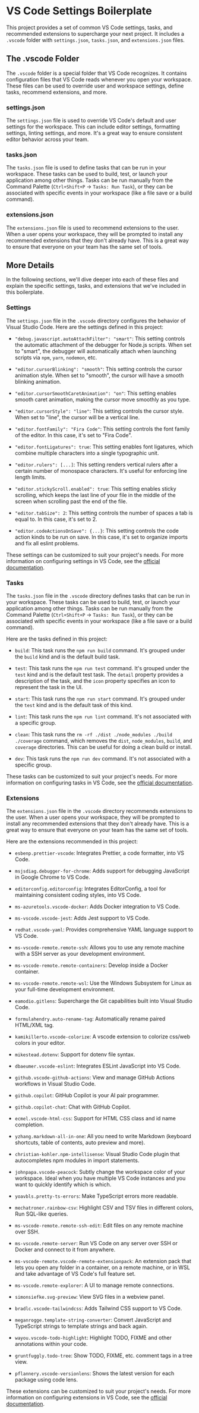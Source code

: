 # VS Code Settings Boilerplate

This project provides a set of common VS Code settings, tasks, and recommended extensions to supercharge your next project. It includes a `.vscode` folder with `settings.json`, `tasks.json`, and `extensions.json` files.

## The .vscode Folder

The `.vscode` folder is a special folder that VS Code recognizes. It contains configuration files that VS Code reads whenever you open your workspace. These files can be used to override user and workspace settings, define tasks, recommend extensions, and more.

### settings.json

The `settings.json` file is used to override VS Code's default and user settings for the workspace. This can include editor settings, formatting settings, linting settings, and more. It's a great way to ensure consistent editor behavior across your team.

### tasks.json

The `tasks.json` file is used to define tasks that can be run in your workspace. These tasks can be used to build, test, or launch your application among other things. Tasks can be run manually from the Command Palette (`Ctrl+Shift+P` -> `Tasks: Run Task`), or they can be associated with specific events in your workspace (like a file save or a build command).

### extensions.json

The `extensions.json` file is used to recommend extensions to the user. When a user opens your workspace, they will be prompted to install any recommended extensions that they don't already have. This is a great way to ensure that everyone on your team has the same set of tools.

## More Details

In the following sections, we'll dive deeper into each of these files and explain the specific settings, tasks, and extensions that we've included in this boilerplate.

### Settings

The `settings.json` file in the `.vscode` directory configures the behavior of Visual Studio Code. Here are the settings defined in this project:

- `"debug.javascript.autoAttachFilter": "smart"`: This setting controls the automatic attachment of the debugger for Node.js scripts. When set to "smart", the debugger will automatically attach when launching scripts via `npm`, `yarn`, `nodemon`, etc.

- `"editor.cursorBlinking": "smooth"`: This setting controls the cursor animation style. When set to "smooth", the cursor will have a smooth blinking animation.

- `"editor.cursorSmoothCaretAnimation": "on"`: This setting enables smooth caret animation, making the cursor move smoothly as you type.

- `"editor.cursorStyle": "line"`: This setting controls the cursor style. When set to "line", the cursor will be a vertical line.

- `"editor.fontFamily": "Fira Code"`: This setting controls the font family of the editor. In this case, it's set to "Fira Code".

- `"editor.fontLigatures": true`: This setting enables font ligatures, which combine multiple characters into a single typographic unit.

- `"editor.rulers": [...]`: This setting renders vertical rulers after a certain number of monospace characters. It's useful for enforcing line length limits.

- `"editor.stickyScroll.enabled": true`: This setting enables sticky scrolling, which keeps the last line of your file in the middle of the screen when scrolling past the end of the file.

- `"editor.tabSize": 2`: This setting controls the number of spaces a tab is equal to. In this case, it's set to 2.

- `"editor.codeActionsOnSave": {...}`: This setting controls the code action kinds to be run on save. In this case, it's set to organize imports and fix all eslint problems.

These settings can be customized to suit your project's needs. For more information on configuring settings in VS Code, see the [official documentation](https://code.visualstudio.com/docs/getstarted/settings).

### Tasks

The `tasks.json` file in the `.vscode` directory defines tasks that can be run in your workspace. These tasks can be used to build, test, or launch your application among other things. Tasks can be run manually from the Command Palette (`Ctrl+Shift+P` -> `Tasks: Run Task`), or they can be associated with specific events in your workspace (like a file save or a build command).

Here are the tasks defined in this project:

- `build`: This task runs the `npm run build` command. It's grouped under the `build` kind and is the default build task.

- `test`: This task runs the `npm run test` command. It's grouped under the `test` kind and is the default test task. The `detail` property provides a description of the task, and the `icon` property specifies an icon to represent the task in the UI.

- `start`: This task runs the `npm run start` command. It's grouped under the `test` kind and is the default task of this kind.

- `lint`: This task runs the `npm run lint` command. It's not associated with a specific group.

- `clean`: This task runs the `rm -rf ./dist ./node_modules ./build ./coverage` command, which removes the `dist`, `node_modules`, `build`, and `coverage` directories. This can be useful for doing a clean build or install.

- `dev`: This task runs the `npm run dev` command. It's not associated with a specific group.

These tasks can be customized to suit your project's needs. For more information on configuring tasks in VS Code, see the [official documentation](https://go.microsoft.com/fwlink/?LinkId=733558).

### Extensions

The `extensions.json` file in the `.vscode` directory recommends extensions to the user. When a user opens your workspace, they will be prompted to install any recommended extensions that they don't already have. This is a great way to ensure that everyone on your team has the same set of tools.

Here are the extensions recommended in this project:

- `esbenp.prettier-vscode`: Integrates Prettier, a code formatter, into VS Code.

- `msjsdiag.debugger-for-chrome`: Adds support for debugging JavaScript in Google Chrome to VS Code.

- `editorconfig.editorconfig`: Integrates EditorConfig, a tool for maintaining consistent coding styles, into VS Code.

- `ms-azuretools.vscode-docker`: Adds Docker integration to VS Code.

- `ms-vscode.vscode-jest`: Adds Jest support to VS Code.

- `redhat.vscode-yaml`: Provides comprehensive YAML language support to VS Code.

- `ms-vscode-remote.remote-ssh`: Allows you to use any remote machine with a SSH server as your development environment.

- `ms-vscode-remote.remote-containers`: Develop inside a Docker container.

- `ms-vscode-remote.remote-wsl`: Use the Windows Subsystem for Linux as your full-time development environment.


- `eamodio.gitlens`: Supercharge the Git capabilities built into Visual Studio Code.

- `formulahendry.auto-rename-tag`: Automatically rename paired HTML/XML tag.

- `kamikillerto.vscode-colorize`: A vscode extension to colorize css/web colors in your editor.

- `mikestead.dotenv`: Support for dotenv file syntax.

- `dbaeumer.vscode-eslint`: Integrates ESLint JavaScript into VS Code.

- `github.vscode-github-actions`: View and manage GitHub Actions workflows in Visual Studio Code.

- `github.copilot`: GitHub Copilot is your AI pair programmer.

- `github.copilot-chat`: Chat with GitHub Copilot.

- `ecmel.vscode-html-css`: Support for HTML CSS class and id name completion.

- `yzhang.markdown-all-in-one`: All you need to write Markdown (keyboard shortcuts, table of contents, auto preview and more).

- `christian-kohler.npm-intellisense`: Visual Studio Code plugin that autocompletes npm modules in import statements.

- `johnpapa.vscode-peacock`: Subtly change the workspace color of your workspace. Ideal when you have multiple VS Code instances and you want to quickly identify which is which.

- `yoavbls.pretty-ts-errors`: Make TypeScript errors more readable.

- `mechatroner.rainbow-csv`: Highlight CSV and TSV files in different colors, Run SQL-like queries.

- `ms-vscode-remote.remote-ssh-edit`: Edit files on any remote machine over SSH.

- `ms-vscode.remote-server`: Run VS Code on any server over SSH or Docker and connect to it from anywhere.

- `ms-vscode-remote.vscode-remote-extensionpack`: An extension pack that lets you open any folder in a container, on a remote machine, or in WSL and take advantage of VS Code's full feature set.

- `ms-vscode.remote-explorer`: A UI to manage remote connections.

- `simonsiefke.svg-preview`: View SVG files in a webview panel.

- `bradlc.vscode-tailwindcss`: Adds Tailwind CSS support to VS Code.

- `meganrogge.template-string-converter`: Convert JavaScript and TypeScript strings to template strings and back again.

- `wayou.vscode-todo-highlight`: Highlight TODO, FIXME and other annotations within your code.

- `gruntfuggly.todo-tree`: Show TODO, FIXME, etc. comment tags in a tree view.

- `pflannery.vscode-versionlens`: Shows the latest version for each package using code lens.

These extensions can be customized to suit your project's needs. For more information on configuring extensions in VS Code, see the [official documentation](https://code.visualstudio.com/docs/editor/extension-marketplace).
